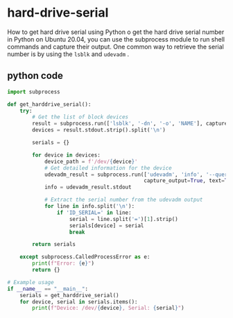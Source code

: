 # hard-drive-serial
How to get hard drive serial using Python
o get the hard drive serial number in Python on Ubuntu 20.04, you can use the subprocess module to run shell commands and capture their output. One common way to retrieve the serial number is by using the `lsblk` and `udevadm` .


## python code
```python
import subprocess

def get_harddrive_serial():
    try:
        # Get the list of block devices
        result = subprocess.run(['lsblk', '-dn', '-o', 'NAME'], capture_output=True, text=True, check=True)
        devices = result.stdout.strip().split('\n')

        serials = {}

        for device in devices:
            device_path = f'/dev/{device}'
            # Get detailed information for the device
            udevadm_result = subprocess.run(['udevadm', 'info', '--query=all', '--name', device_path],
                                            capture_output=True, text=True, check=True)
            info = udevadm_result.stdout

            # Extract the serial number from the udevadm output
            for line in info.split('\n'):
                if 'ID_SERIAL=' in line:
                    serial = line.split('=')[1].strip()
                    serials[device] = serial
                    break

        return serials

    except subprocess.CalledProcessError as e:
        print(f"Error: {e}")
        return {}

# Example usage
if __name__ == "__main__":
    serials = get_harddrive_serial()
    for device, serial in serials.items():
        print(f"Device: /dev/{device}, Serial: {serial}")
```
